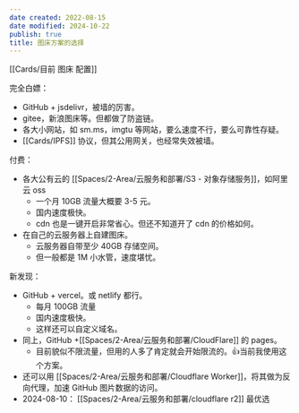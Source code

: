 ```yaml
---
date created: 2022-08-15
date modified: 2024-10-22
publish: true
title: 图床方案的选择
---
```

[[Cards/目前 图床 配置]]

完全白嫖：

- GitHub + jsdelivr，被墙的厉害。
- gitee，新浪图床等。但都做了防盗链。
- 各大小网站，如 sm.ms，imgtu 等网站，要么速度不行，要么可靠性存疑。
- [[Cards/IPFS]] 协议，但其公用网关，也经常失效被墙。

付费：

- 各大公有云的 [[Spaces/2-Area/云服务和部署/S3 - 对象存储服务]]，如阿里云 oss
	- 一个月 10GB 流量大概要 3-5 元。
	- 国内速度极快。
	- cdn 也是一键开启非常省心。但还不知道开了 cdn 的价格如何。
- 在自己的云服务器上自建图床。
	- 云服务器自带至少 40GB 存储空间。
	- 但一般都是 1M 小水管，速度堪忧。

新发现：

- GitHub + vercel。或 netlify 都行。
	- 每月 100GB 流量
	- 国内速度极快。
	- 这样还可以自定义域名。
- 同上，GitHub +[[Spaces/2-Area/云服务和部署/CloudFlare]] 的 pages。
	- 目前貌似不限流量，但用的人多了肯定就会开始限流的。👍当前我使用这个方案。
- 还可以用 [[Spaces/2-Area/云服务和部署/Cloudflare Worker]]，将其做为反向代理，加速 GitHub 图片数据的访问。
- 2024-08-10： [[Spaces/2-Area/云服务和部署/cloudflare r2]] 最优选